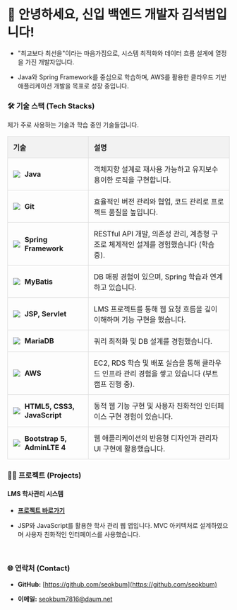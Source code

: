 # 👋 안녕하세요, 신입 백엔드 개발자 김석범입니다!



* "최고보다 최선을"이라는 마음가짐으로, 시스템 최적화와 데이터 흐름 설계에 열정을 가진 개발자입니다.

* Java와 Spring Framework를 중심으로 학습하며, AWS를 활용한 클라우드 기반 애플리케이션 개발을 목표로 성장 중입니다.


<style>
    .tech-table {
        width: 100%;
        border-collapse: collapse;
        margin-bottom: 20px;
    }
    .tech-table th, .tech-table td {
        border: 1px solid #ddd;
        padding: 12px;
        text-align: left;
        vertical-align: middle;
    }
    .tech-table th {
        background-color: #f2f2f2;
        font-weight: bold;
    }
    .badge-container {
        display: flex;
        align-items: center;
    }
    .badge-container img {
        margin-right: 10px;
    }
</style>

<h3>🛠️ 기술 스택 (Tech Stacks)</h3>
<p>제가 주로 사용하는 기술과 학습 중인 기술들입니다.</p>
<table class="tech-table">
    <thead>
        <tr>
            <th>기술</th>
            <th>설명</th>
        </tr>
    </thead>
    <tbody>
        <tr>
            <td>
                <div class="badge-container">
                    <img src="https://img.shields.io/badge/Java-007396?style=for-the-badge&logo=java&logoColor=white">
                    <strong>Java</strong>
                </div>
            </td>
            <td>객체지향 설계로 재사용 가능하고 유지보수 용이한 로직을 구현합니다.</td>
        </tr>
        <tr>
            <td>
                <div class="badge-container">
                    <img src="https://img.shields.io/badge/Git-F05032?style=for-the-badge&logo=git&logoColor=white">
                    <strong>Git</strong>
                </div>
            </td>
            <td>효율적인 버전 관리와 협업, 코드 관리로 프로젝트 품질을 높입니다.</td>
        </tr>
        <tr>
            <td>
                <div class="badge-container">
                    <img src="https://img.shields.io/badge/Spring-6DB33F?style=for-the-badge&logo=spring&logoColor=white">
                    <strong>Spring Framework</strong>
                </div>
            </td>
            <td>RESTful API 개발, 의존성 관리, 계층형 구조로 체계적인 설계를 경험했습니다 (학습 중).</td>
        </tr>
        <tr>
            <td>
                <div class="badge-container">
                    <img src="https://img.shields.io/badge/MyBatis-EE6D00?style=for-the-badge&logo=mybatis&logoColor=white">
                    <strong>MyBatis</strong>
                </div>
            </td>
            <td>DB 매핑 경험이 있으며, Spring 학습과 연계하고 있습니다.</td>
        </tr>
        <tr>
            <td>
                <div class="badge-container">
                    <img src="https://img.shields.io/badge/JSP-007396?style=for-the-badge&logo=java&logoColor=white">
                    <strong>JSP, Servlet</strong>
                </div>
            </td>
            <td>LMS 프로젝트를 통해 웹 요청 흐름을 깊이 이해하며 기능 구현을 했습니다.</td>
        </tr>
        <tr>
            <td>
                <div class="badge-container">
                    <img src="https://img.shields.io/badge/MariaDB-003545?style=for-the-badge&logo=mariadb&logoColor=white">
                    <strong>MariaDB</strong>
                </div>
            </td>
            <td>쿼리 최적화 및 DB 설계를 경험했습니다.</td>
        </tr>
        <tr>
            <td>
                <div class="badge-container">
                    <img src="https://img.shields.io/badge/AWS-232F3E?style=for-the-badge&logo=amazon-aws&logoColor=white">
                    <strong>AWS</strong>
                </div>
            </td>
            <td>EC2, RDS 학습 및 배포 실습을 통해 클라우드 인프라 관리 경험을 쌓고 있습니다 (부트캠프 진행 중).</td>
        </tr>
        <tr>
            <td>
                <div class="badge-container">
                    <img src="https://img.shields.io/badge/HTML5-E34F26?style=for-the-badge&logo=html5&logoColor=white">
                    <strong>HTML5, CSS3, JavaScript</strong>
                </div>
            </td>
            <td>동적 웹 기능 구현 및 사용자 친화적인 인터페이스 구현 경험이 있습니다.</td>
        </tr>
        <tr>
            <td>
                <div class="badge-container">
                    <img src="https://img.shields.io/badge/Bootstrap-7952B3?style=for-the-badge&logo=bootstrap&logoColor=white">
                    <strong>Bootstrap 5, AdminLTE 4</strong>
                </div>
            </td>
            <td>웹 애플리케이션의 반응형 디자인과 관리자 UI 구현에 활용했습니다.</td>
        </tr>
    </tbody>
</table>



### 👨‍💻 프로젝트 (Projects)



#### **LMS 학사관리 시스템**

* **[프로젝트 바로가기](https://github.com/seokbum/LMSProject1)**

* JSP와 JavaScript를 활용한 학사 관리 웹 앱입니다. MVC 아키텍처로 설계하였으며 사용자 친화적인 인터페이스를 사용했습니다.



<br>





### 🌐 연락처 (Contact)



* **GitHub:** [https://github.com/seokbum](https://github.com/seokbum)

* **이메일:** seokbum7816@daum.net
